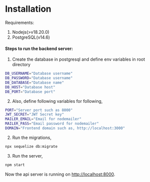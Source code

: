 # Installation

Requirements:

1. Nodejs(>v18.20.0)
2. PostgreSQL(v14.6)

#### Steps to run the backend server:

1. Create the database in postgresql and define env variables in root directory

```bash
DB_USERNAME="Database username"
DB_PASSWORD="Database username"
DB_DATABASE="Database name"
DB_HOST="Database host"
DB_PORT="Database port"
```

2. Also, define following variables for following,
```bash
PORT="Server port such as 8000"
JWT_SECRET="JWT Secret key"
MAILER_EMAIL="Email for nodemailer"
MAILER_PASS="Email password for nodemailer"
DOMAIN="Frontend domain such as, http://localhost:3000"
```

2. Run the migrations,

```bash
npx sequelize db:migrate
```

3. Run the server,

```bash
npm start
```

Now the api server is running on [http://localhost:8000](http://localhost:8000).
